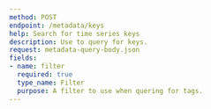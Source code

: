 ```yaml
---
method: POST
endpoint: /metadata/keys
help: Search for time series keys
description: Use to query for keys.
request: metadata-query-body.json
fields:
- name: filter
  required: true
  type_name: Filter
  purpose: A filter to use when quering for tags.
---
```

